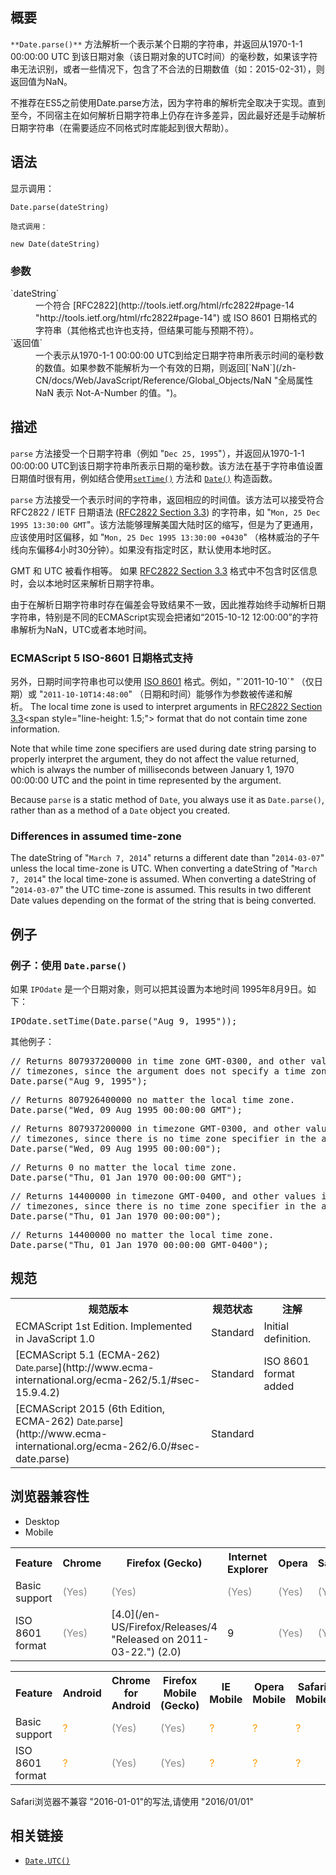 ## 概要

`**Date.parse()**` 方法解析一个表示某个日期的字符串，并返回从1970-1-1 00:00:00 UTC 到该日期对象（该日期对象的UTC时间）的毫秒数，如果该字符串无法识别，或者一些情况下，包含了不合法的日期数值（如：2015-02-31），则返回值为NaN。

不推荐在ES5之前使用Date.parse方法，因为字符串的解析完全取决于实现。直到至今，不同宿主在如何解析日期字符串上仍存在许多差异，因此最好还是手动解析日期字符串（在需要适应不同格式时库能起到很大帮助）。     

## 语法

显示调用：

    Date.parse(dateString)

`隐式调用：`

    new Date(dateString)

### 参数

<dl>

<dt>`dateString`</dt>

<dd>一个符合 [RFC2822](http://tools.ietf.org/html/rfc2822#page-14 "http://tools.ietf.org/html/rfc2822#page-14") 或 ISO 8601 日期格式的字符串（其他格式也许也支持，但结果可能与预期不符）。</dd>

<dt>`返回值`</dt>

<dd>一个表示从1970-1-1 00:00:00 UTC到给定日期字符串所表示时间的毫秒数的数值。如果参数不能解析为一个有效的日期，则返回[`NaN`](/zh-CN/docs/Web/JavaScript/Reference/Global_Objects/NaN "全局属性 NaN 表示 Not-A-Number 的值。")。</dd>

</dl>

## 描述

`parse` 方法接受一个日期字符串（例如 "`Dec 25, 1995`"），并返回从1970-1-1 00:00:00 UTC到该日期字符串所表示日期的毫秒数。该方法在基于字符串值设置日期值时很有用，例如结合使用[`setTime()`](/zh-CN/docs/Web/JavaScript/Reference/Global_Objects/Date/setTime "setTime() 方法以一个表示从1970-1-1 00:00:00 UTC计时的毫秒数为来为 Date 对象设置时间。") 方法和 [`Date()`](/zh-CN/docs/Web/JavaScript/Reference/Global_Objects/Date "创建 Date 实例用来处理日期和时间。Date 对象基于1970年1月1日（世界标准时间）起的毫秒数。") 构造函数。

`parse` 方法接受一个表示时间的字符串，返回相应的时间值。该方法可以接受符合 RFC2822 / IETF 日期语法 ([RFC2822 Section 3.3](http://tools.ietf.org/html/rfc2822#page-14 "http://tools.ietf.org/html/rfc2822#page-14")) 的字符串，如 "`Mon, 25 Dec 1995 13:30:00 GMT`"。该方法能够理解美国大陆时区的缩写，但是为了更通用，应该使用时区偏移，如 "`Mon, 25 Dec 1995 13:30:00 +0430`" （格林威治的子午线向东偏移4小时30分钟）。如果没有指定时区，默认使用本地时区。

GMT 和 UTC 被看作相等。 如果 [RFC2822 Section 3.3](http://tools.ietf.org/html/rfc2822#page-14 "http://tools.ietf.org/html/rfc2822#page-14") 格式中不包含时区信息时，会以本地时区来解析日期字符串。

由于在解析日期字符串时存在偏差会导致结果不一致，因此推荐始终手动解析日期字符串，特别是不同的ECMAScript实现会把诸如“2015-10-12 12:00:00”的字符串解析为NaN，UTC或者本地时间。

### ECMAScript 5 <span class="caps">ISO</span>-8601 日期格式支持

另外，日期时间字符串也可以使用 [ISO 8601](http://www.w3.org/TR/NOTE-datetime "http://www.w3.org/TR/NOTE-datetime") 格式。例如，"`2011-10-10`" （仅日期）或 "`2011-10-10T14:48:00`" （日期和时间）能够作为参数被传递和解析。 <span style="line-height: 1.5;">The local time zone is used to interpret arguments in </span>[RFC2822 Section 3.3](http://tools.ietf.org/html/rfc2822#page-14 "http://tools.ietf.org/html/rfc2822#page-14")<span style="line-height: 1.5;"> format that do not contain time zone information.</span>

Note that while time zone specifiers are used during date string parsing to properly interpret the argument, they do not affect the value returned, which is always the number of milliseconds between January 1, 1970 00:00:00 UTC and the point in time represented by the argument.

Because `parse` is a static method of `Date`, you always use it as `Date.parse()`, rather than as a method of a `Date` object you created.

### Differences in assumed time-zone

The dateString of "`March 7, 2014`" returns a different date than "`2014-03-07`" unless the local time-zone is UTC. When converting a dateString of "`March 7, 2014`" the local time-zone is assumed. When converting a dateString of "`2014-03-07`" the UTC time-zone is assumed. This results in two different Date values depending on the format of the string that is being converted.

## 例子

### 例子：使用 `Date.parse()`

如果 `IPOdate` 是一个日期对象，则可以把其设置为本地时间 1995年8月9日。如下：

<pre class="brush: js">IPOdate.setTime(Date.parse("Aug 9, 1995"));
</pre>

其他例子：

<pre class="brush: js">// Returns 807937200000 in time zone GMT-0300, and other values in other
// timezones, since the argument does not specify a time zone.
Date.parse("Aug 9, 1995");
</pre>

<pre class="brush: js">// Returns 807926400000 no matter the local time zone.
Date.parse("Wed, 09 Aug 1995 00:00:00 GMT");
</pre>

<pre class="brush: js">// Returns 807937200000 in timezone GMT-0300, and other values in other
// timezones, since there is no time zone specifier in the argument.
Date.parse("Wed, 09 Aug 1995 00:00:00");
</pre>

<pre class="brush: js">// Returns 0 no matter the local time zone.
Date.parse("Thu, 01 Jan 1970 00:00:00 GMT");
</pre>

<pre class="brush: js">// Returns 14400000 in timezone GMT-0400, and other values in other 
// timezones, since there is no time zone specifier in the argument.
Date.parse("Thu, 01 Jan 1970 00:00:00");
</pre>

<pre class="brush: js">// Returns 14400000 no matter the local time zone.
Date.parse("Thu, 01 Jan 1970 00:00:00 GMT-0400");
</pre>

## 规范

<table class="standard-table">

<tbody>

<tr>

<th scope="col">规范版本</th>

<th scope="col">规范状态</th>

<th scope="col">注解</th>

</tr>

<tr>

<td>ECMAScript 1st Edition. Implemented in JavaScript 1.0</td>

<td>Standard</td>

<td>Initial definition.</td>

</tr>

<tr>

<td>[ECMAScript 5.1 (ECMA-262)  
<small lang="zh-CN">Date.parse</small>](http://www.ecma-international.org/ecma-262/5.1/#sec-15.9.4.2)</td>

<td><span class="spec-Standard">Standard</span></td>

<td>ISO 8601 format added</td>

</tr>

<tr>

<td>[ECMAScript 2015 (6th Edition, ECMA-262)  
<small lang="zh-CN">Date.parse</small>](http://www.ecma-international.org/ecma-262/6.0/#sec-date.parse)</td>

<td><span class="spec-Standard">Standard</span></td>

<td> </td>

</tr>

</tbody>

</table>

## 浏览器兼容性

<div class="htab"><a name="AutoCompatibilityTable" id="AutoCompatibilityTable"></a>

*   <a>Desktop</a>
*   <a>Mobile</a>

</div>

<div id="compat-desktop">

<table class="compat-table">

<tbody>

<tr>

<th>Feature</th>

<th>Chrome</th>

<th>Firefox (Gecko)</th>

<th>Internet Explorer</th>

<th>Opera</th>

<th>Safari</th>

</tr>

<tr>

<td>Basic support</td>

<td><span title="Please update this with the earliest version of support." style="color: #888;">(Yes)</span></td>

<td><span title="Please update this with the earliest version of support." style="color: #888;">(Yes)</span></td>

<td><span title="Please update this with the earliest version of support." style="color: #888;">(Yes)</span></td>

<td><span title="Please update this with the earliest version of support." style="color: #888;">(Yes)</span></td>

<td><span title="Please update this with the earliest version of support." style="color: #888;">(Yes)</span></td>

</tr>

<tr>

<td>ISO 8601 format</td>

<td><span title="Please update this with the earliest version of support." style="color: #888;">(Yes)</span></td>

<td>[4.0](/en-US/Firefox/Releases/4 "Released on 2011-03-22.") (2.0)</td>

<td>9</td>

<td><span title="Please update this with the earliest version of support." style="color: #888;">(Yes)</span></td>

<td><span title="Please update this with the earliest version of support." style="color: #888;">(Yes)</span></td>

</tr>

</tbody>

</table>

</div>

<div id="compat-mobile">

<table class="compat-table">

<tbody>

<tr>

<th>Feature</th>

<th>Android</th>

<th>Chrome for Android</th>

<th>Firefox Mobile (Gecko)</th>

<th>IE Mobile</th>

<th>Opera Mobile</th>

<th>Safari Mobile</th>

</tr>

<tr>

<td>Basic support</td>

<td><span title="Compatibility unknown; please update this." style="color: rgb(255, 153, 0);">?</span></td>

<td><span title="Please update this with the earliest version of support." style="color: #888;">(Yes)</span></td>

<td><span title="Please update this with the earliest version of support." style="color: #888;">(Yes)</span></td>

<td><span title="Compatibility unknown; please update this." style="color: rgb(255, 153, 0);">?</span></td>

<td><span title="Compatibility unknown; please update this." style="color: rgb(255, 153, 0);">?</span></td>

<td><span title="Compatibility unknown; please update this." style="color: rgb(255, 153, 0);">?</span></td>

</tr>

<tr>

<td>ISO 8601 format</td>

<td><span title="Compatibility unknown; please update this." style="color: rgb(255, 153, 0);">?</span></td>

<td><span title="Please update this with the earliest version of support." style="color: #888;">(Yes)</span></td>

<td><span title="Please update this with the earliest version of support." style="color: #888;">(Yes)</span></td>

<td><span title="Compatibility unknown; please update this." style="color: rgb(255, 153, 0);">?</span></td>

<td><span title="Compatibility unknown; please update this." style="color: rgb(255, 153, 0);">?</span></td>

<td><span title="Compatibility unknown; please update this." style="color: rgb(255, 153, 0);">?</span></td>

</tr>

</tbody>

</table>

</div>

<div class="warning">

Safari浏览器不兼容 "2016-01-01"的写法,请使用 "2016/01/01"

</div>

## 相关链接

*   [`Date.UTC()`](/zh-CN/docs/Web/JavaScript/Reference/Global_Objects/Date/UTC "Date.UTC() 方法接受的参数同日期构造函数接受最多参数时一样，返回从1970-1-1 00:00:00 UTC到指定日期的的毫秒数。")